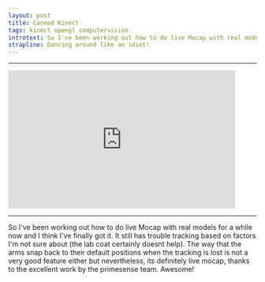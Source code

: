 ```yaml
--- 
layout: post
title: Canned Kinect
tags: kinect opengl computervision
introtext: So I've been working out how to do live Mocap with real models for a while now and I think I've finally got it. It still has trouble tracking based on factors I'm not sure about (the lab coat certainly doesnt help). The way that the arms snap back to their default positions when the tracking is lost is not a very good feature either but nevertheless, its definitely live mocap, thanks to the excellent work by the primesense team. Awesome!
strapline: Dancing around like an idiot!
---
```


<div class="clearfix"></div>
<hr />
<iframe src="https://player.vimeo.com/video/23422641" width="460" height="280" frameborder="0" webkitAllowFullScreen mozallowfullscreen allowFullScreen></iframe>
<div class="clearfix"></div>
<hr />

So I've been working out how to do live Mocap with real models for a while now and I think I've finally got it. It still has trouble tracking based on factors I'm not sure about (the lab coat certainly doesnt help). The way that the arms snap back to their default positions when the tracking is lost is not a very good feature either but nevertheless, its definitely live mocap, thanks to the excellent work by the primesense team. Awesome!

